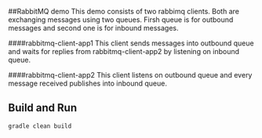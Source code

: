 ##RabbitMQ demo
This demo consists of two rabbimq clients. Both are exchanging messages using two queues.
Firsh queue is for outbound messages and second one is for inbound messages. 

####rabbitmq-client-app1
This client sends messages into outbound queue and waits for replies 
from rabbitmq-client-app2 by listening on inbound queue.

####rabbitmq-client-app2
This client listens on outbound queue and every message received publishes into inbound queue.

## Build and Run
```gradle clean build```

